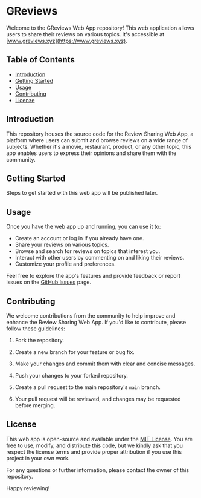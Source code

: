 # GReviews

Welcome to the GReviews  Web App repository! This web application allows users to share their reviews on various topics. It's accessible at [www.greviews.xyz](https://www.greviews.xyz).

## Table of Contents
- [Introduction](#introduction)
- [Getting Started](#getting-started)
- [Usage](#usage)
- [Contributing](#contributing)
- [License](#license)

## Introduction

This repository houses the source code for the Review Sharing Web App, a platform where users can submit and browse reviews on a wide range of subjects. Whether it's a movie, restaurant, product, or any other topic, this app enables users to express their opinions and share them with the community.

## Getting Started

Steps to get started with this web app will be published later.

## Usage

Once you have the web app up and running, you can use it to:

- Create an account or log in if you already have one.
- Share your reviews on various topics.
- Browse and search for reviews on topics that interest you.
- Interact with other users by commenting on and liking their reviews.
- Customize your profile and preferences.

Feel free to explore the app's features and provide feedback or report issues on the [GitHub Issues](https://github.com/g-irishm/greviews/issues) page.

## Contributing

We welcome contributions from the community to help improve and enhance the Review Sharing Web App. If you'd like to contribute, please follow these guidelines:

1. Fork the repository.

2. Create a new branch for your feature or bug fix.

3. Make your changes and commit them with clear and concise messages.

4. Push your changes to your forked repository.

5. Create a pull request to the main repository's `main` branch.

6. Your pull request will be reviewed, and changes may be requested before merging.

## License

This web app is open-source and available under the [MIT License](LICENSE). You are free to use, modify, and distribute this code, but we kindly ask that you respect the license terms and provide proper attribution if you use this project in your own work.

For any questions or further information, please contact the owner of this repository.

Happy reviewing!
